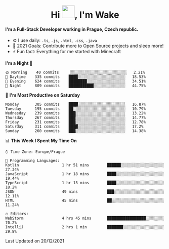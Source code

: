 <h1 align="center">Hi <img src="https://raw.githubusercontent.com/MrWakeCZ/MrWakeCZ/master/Hi.gif" width="40px" />, I'm Wake</h1>

#### I'm a Full-Stack Developer working in Prague, Czech republic.
- ⚙️ I use daily: `.ts`, `.js`, `.html`, `.css`, `.java`
- 🥅 2021 Goals: Contribute more to Open Source projects and sleep more!
- ⚡ Fun fact: Everything for me started with Minecraft

<!--START_SECTION:waka-->
**I'm a Night 🦉** 

```text
🌞 Morning    40 commits     ░░░░░░░░░░░░░░░░░░░░░░░░░   2.21% 
🌆 Daytime    335 commits    ████░░░░░░░░░░░░░░░░░░░░░   18.53% 
🌃 Evening    624 commits    ████████░░░░░░░░░░░░░░░░░   34.51% 
🌙 Night      809 commits    ███████████░░░░░░░░░░░░░░   44.75%

```
📅 **I'm Most Productive on Saturday** 

```text
Monday       305 commits    ████░░░░░░░░░░░░░░░░░░░░░   16.87% 
Tuesday      195 commits    ██░░░░░░░░░░░░░░░░░░░░░░░   10.79% 
Wednesday    239 commits    ███░░░░░░░░░░░░░░░░░░░░░░   13.22% 
Thursday     267 commits    ███░░░░░░░░░░░░░░░░░░░░░░   14.77% 
Friday       231 commits    ███░░░░░░░░░░░░░░░░░░░░░░   12.78% 
Saturday     311 commits    ████░░░░░░░░░░░░░░░░░░░░░   17.2% 
Sunday       260 commits    ███░░░░░░░░░░░░░░░░░░░░░░   14.38%

```


📊 **This Week I Spent My Time On** 

```text
⌚︎ Time Zone: Europe/Prague

💬 Programming Languages: 
Kotlin                   1 hr 51 mins        ██████░░░░░░░░░░░░░░░░░░░   27.34% 
JavaScript               1 hr 18 mins        ████░░░░░░░░░░░░░░░░░░░░░   19.44% 
TypeScript               1 hr 13 mins        ████░░░░░░░░░░░░░░░░░░░░░   18.2% 
JSON                     49 mins             ███░░░░░░░░░░░░░░░░░░░░░░   12.11% 
HTML                     45 mins             ██░░░░░░░░░░░░░░░░░░░░░░░   11.24%

🔥 Editors: 
WebStorm                 4 hrs 45 mins       █████████████████░░░░░░░░   70.2% 
IntelliJ                 2 hrs 1 min         ███████░░░░░░░░░░░░░░░░░░   29.8%

```


 Last Updated on 20/12/2021
<!--END_SECTION:waka-->
